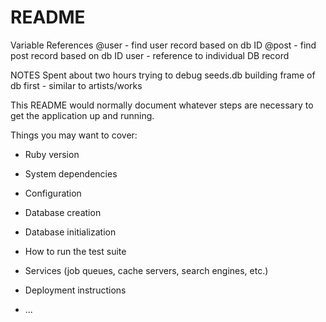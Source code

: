 # README

Variable References
@user - find user record based on db ID
@post - find post record based on db ID
user - reference to individual DB record

NOTES
Spent about two hours trying to debug seeds.db
building frame of db first - similar to artists/works




This README would normally document whatever steps are necessary to get the
application up and running.

Things you may want to cover:

* Ruby version

* System dependencies

* Configuration

* Database creation

* Database initialization

* How to run the test suite

* Services (job queues, cache servers, search engines, etc.)

* Deployment instructions

* ...
